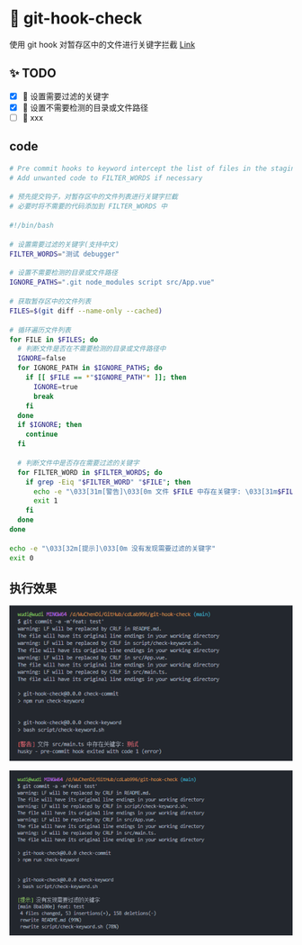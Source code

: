 # 🚀 git-hook-check

使用 git hook 对暂存区中的文件进行关键字拦截 [Link](./script/check-keyword.sh)

## ✨ TODO

- [x] 🔨 设置需要过滤的关键字
- [x] 🔨 设置不需要检测的目录或文件路径
- [ ] 🔨 xxx

## code

```sh
# Pre commit hooks to keyword intercept the list of files in the staging area
# Add unwanted code to FILTER_WORDS if necessary

# 预先提交钩子，对暂存区中的文件列表进行关键字拦截
# 必要时将不需要的代码添加到 FILTER_WORDS 中

#!/bin/bash

# 设置需要过滤的关键字(支持中文)
FILTER_WORDS="测试 debugger"

# 设置不需要检测的目录或文件路径
IGNORE_PATHS=".git node_modules script src/App.vue"

# 获取暂存区中的文件列表
FILES=$(git diff --name-only --cached)

# 循环遍历文件列表
for FILE in $FILES; do
  # 判断文件是否在不需要检测的目录或文件路径中
  IGNORE=false
  for IGNORE_PATH in $IGNORE_PATHS; do
    if [[ $FILE == *"$IGNORE_PATH"* ]]; then
      IGNORE=true
      break
    fi
  done
  if $IGNORE; then
    continue
  fi

  # 判断文件中是否存在需要过滤的关键字
  for FILTER_WORD in $FILTER_WORDS; do
    if grep -Eiq "$FILTER_WORD" "$FILE"; then
      echo -e "\033[31m[警告]\033[0m 文件 $FILE 中存在关键字: \033[31m$FILTER_WORD\033[0m"
      exit 1
    fi
  done
done

echo -e "\033[32m[提示]\033[0m 没有发现需要过滤的关键字"
exit 0

```



## 执行效果

![fail](./screenshots/fail.png)

![succeed](./screenshots/succeed.png)
